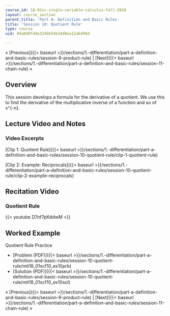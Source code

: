 ```yaml
---
course_id: 18-01sc-single-variable-calculus-fall-2010
layout: course_section
parent_title: 'Part A: Definition and Basic Rules'
title: 'Session 10: Quotient Rule'
type: course
uid: 94a0d0fdde324bb54b34d0ea12a6d94d

---
```


« [Previous]({{< baseurl >}}/sections/1.-differentiation/part-a-definition-and-basic-rules/session-9-product-rule) | [Next]({{< baseurl >}}/sections/1.-differentiation/part-a-definition-and-basic-rules/session-11-chain-rule) »

Overview
--------

This session develops a formula for the derivative of a quotient. We use this to find the derivative of the multiplicative inverse of a function and so of x^{-n}.

Lecture Video and Notes
-----------------------

### Video Excerpts

[Clip 1: Quotient Rule]({{< baseurl >}}/sections/1.-differentiation/part-a-definition-and-basic-rules/session-10-quotient-rule/clip-1-quotient-rule)

[Clip 2: Example: Reciprocals]({{< baseurl >}}/sections/1.-differentiation/part-a-definition-and-basic-rules/session-10-quotient-rule/clip-2-example-reciprocals)

Recitation Video
----------------

### Quotient Rule

{{< youtube D7nf7pKddwM >}}

Worked Example
--------------

Quotient Rule Practice

*   [Problem (PDF)]({{< baseurl >}}/sections/1.-differentiation/part-a-definition-and-basic-rules/session-10-quotient-rule/mit18_01scf10_ex10prb)
*   [Solution (PDF)]({{< baseurl >}}/sections/1.-differentiation/part-a-definition-and-basic-rules/session-10-quotient-rule/mit18_01scf10_ex10sol)

« [Previous]({{< baseurl >}}/sections/1.-differentiation/part-a-definition-and-basic-rules/session-9-product-rule) | [Next]({{< baseurl >}}/sections/1.-differentiation/part-a-definition-and-basic-rules/session-11-chain-rule) »